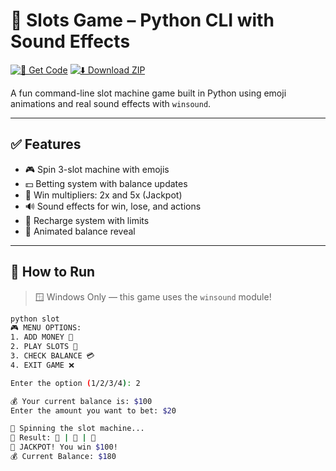 # 🎰 Slots Game – Python CLI with Sound Effects

[![📂 Get Code](https://img.shields.io/badge/📂%20Get%20Code-blue?style=for-the-badge)](https://github.com/dipanshubatra/python-projects/blob/main/python-projects/03-Game-fun/SLOTS-->/slots_game.py)
[![⬇️ Download ZIP](https://img.shields.io/badge/⬇️%20Download%20ZIP-green?style=for-the-badge)](https://github.com/dipanshubatra/python-projects/archive/refs/heads/main.zip)

A fun command-line slot machine game built in Python using emoji animations and real sound effects with `winsound`.

---

## ✅ Features

- 🎮 Spin 3-slot machine with emojis
- 💵 Betting system with balance updates
- 🎉 Win multipliers: 2x and 5x (Jackpot)
- 🔊 Sound effects for win, lose, and actions
- 🔁 Recharge system with limits
- 🧾 Animated balance reveal

---

## 🚀 How to Run

> 🪟 Windows Only — this game uses the `winsound` module!

```bash
python slot
🎮 MENU OPTIONS:
1. ADD MONEY 💸
2. PLAY SLOTS 🎰
3. CHECK BALANCE 💳
4. EXIT GAME ❌

Enter the option (1/2/3/4): 2

💰 Your current balance is: $100
Enter the amount you want to bet: $20

🎰 Spinning the slot machine...
🎰 Result: 🍒 | 🍒 | 🍒
🎉 JACKPOT! You win $100!
💰 Current Balance: $180
